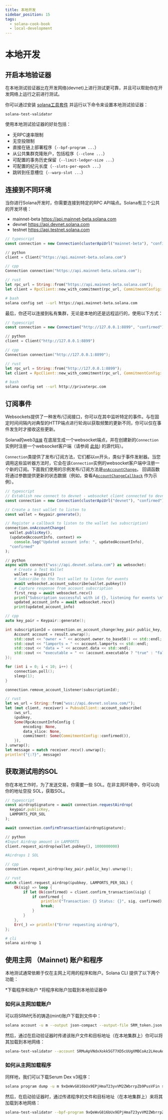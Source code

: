 ```yaml
---
title: 本地开发
sidebar_position: 15
tags:
  - solana-cook-book
  - local-development
---
```


# 本地开发

## 开启本地验证器

在本地测试验证器比在开发网络(devnet)上进行测试更可靠，并且可以帮助你在开发网络上运行之前进行测试。

你可以通过安装 [solana工具套件](/getting-started/installation.md#install-cli)
并运行以下命令来设置本地测试验证器：

```console
solana-test-validator
```

使用本地测试验证器的好处包括：

- 无RPC速率限制
- 无空投限制
- 直接在链上部署程序（`--bpf-program ...`）
- 从公共集群克隆账户，包括程序（`--clone ...`）
- 可配置的事务历史保留（`--limit-ledger-size ...`）
- 可配置的纪元长度（`--slots-per-epoch ...`）
- 跳转到任意槽位（`--warp-slot ...`）

## 连接到不同环境

当你进行Solana开发时，你需要连接到特定的RPC API端点。Solana有三个公共的开发环境：
- mainnet-beta https://api.mainnet-beta.solana.com
- devnet https://api.devnet.solana.com
- testnet https://api.testnet.solana.com

```ts
// typescript
const connection = new Connection(clusterApiUrl("mainnet-beta"), "confirmed");
```

```python
// python
client = Client("https://api.mainnet-beta.solana.com")
```

```cpp
// cpp
Connection connection("https://api.mainnet-beta.solana.com");
```

```rust
// rust
let rpc_url = String::from("https://api.mainnet-beta.solana.com");
let client = RpcClient::new_with_commitment(rpc_url, CommitmentConfig::confirmed());
```

```bash
# bash
solana config set --url https://api.mainnet-beta.solana.com
```

最后，你还可以连接到私有集群，无论是本地的还是远程运行的，使用以下方式：

```ts
// typescript
const connection = new Connection("http://127.0.0.1:8899", "confirmed");
```

```python
// python
client = Client("http://127.0.0.1:8899")
```

```cpp
// cpp
Connection connection("http://127.0.0.1:8899");
```

```rust
// rust
let rpc_url = String::from("http://127.0.0.1:8899");
let client = RpcClient::new_with_commitment(rpc_url, CommitmentConfig::confirmed());
```

```bash
# bash
solana config set --url http://privaterpc.com
```

## 订阅事件

Websockets提供了一种发布/订阅接口，你可以在其中监听特定的事件。与在固定时间间隔内对典型的HTTP端点进行轮询以获取频繁的更新不同，你可以仅在事件发生时才接收这些更新。

Solana的web3[`连接`](https://solana-labs.github.io/solana-web3.js/classes/Connection.html) 在底层生成一个websocket端点，并在创建新的`Connection`实例时注册一个websocket客户端（请参阅 [此处](https://github.com/solana-labs/solana-web3.js/blob/45923ca00e4cc1ed079d8e55ecbee83e5b4dc174/src/connection.ts#L2100)) 的源代码）。

`Connection`类提供了发布/订阅方法，它们都以`on`开头，类似于事件发射器。当您调用这些监听器方法时，它会在该`Connection`实例的websocket客户端中注册一个新的订阅。下面我们使用的示例发布/订阅方法是[`onAccountChange`](https://solana-labs.github.io/solana-web3.js/classes/Connection.html#onAccountChange)。 回调函数将通过参数提供更新的状态数据（例如，查看A[`AccountChangeCallback`](https://solana-labs.github.io/solana-web3.js/modules.html#AccountChangeCallback) 作为示例）。


```ts
// typescript
// Establish new connect to devnet - websocket client connected to devnet will also be registered here
const connection = new Connection(clusterApiUrl("devnet"), "confirmed");

// Create a test wallet to listen to
const wallet = Keypair.generate();

// Register a callback to listen to the wallet (ws subscription)
connection.onAccountChange(
  wallet.publicKey(),
  (updatedAccountInfo, context) =>
    console.log("Updated account info: ", updatedAccountInfo),
  "confirmed"
);
```

```python
// python
async with connect("wss://api.devnet.solana.com") as websocket:
    # Create a Test Wallet
    wallet = Keypair()
    # Subscribe to the Test wallet to listen for events
    await websocket.account_subscribe(wallet.pubkey())
    # Capture response from account subscription
    first_resp = await websocket.recv()
    print("Subscription successful with id {}, listening for events \n".format(first_resp.result))
    updated_account_info = await websocket.recv()
    print(updated_account_info)
```

```cpp
// cpp
auto key_pair = Keypair::generate();

int subscriptionId = connection.on_account_change(key_pair.public_key, [&](Result<Account> result) {
    Account account = result.unwrap();
    std::cout << "owner = " << account.owner.to_base58() << std::endl;
    std::cout << "lamports = " << account.lamports << std::endl;
    std::cout << "data = " << account.data << std::endl;
    std::cout << "executable = " << (account.executable ? "true" : "false") << std::endl;
});

for (int i = 0; i < 10; i++) {
    connection.poll();
    sleep(1);
}

connection.remove_account_listener(subscriptionId);
```

```rust
// rust
let ws_url = String::from("wss://api.devnet.solana.com/");
let (mut client, receiver) = PubsubClient::account_subscribe(
    &ws_url,
    &pubkey,
    Some(RpcAccountInfoConfig {
        encoding: None,
        data_slice: None,
        commitment: Some(CommitmentConfig::confirmed()),
    }),
).unwrap();
let message = match receiver.recv().unwrap();
println!("{:?}", message)
```

## 获取测试用的SOL

你在本地工作时，为了发送交易，你需要一些 SOL。在非主网环境中，你可以向你的地址空投 SOL，获取SOL。


```ts
// typescript
const airdropSignature = await connection.requestAirdrop(
  keypair.publicKey,
  LAMPORTS_PER_SOL
);

await connection.confirmTransaction(airdropSignature);
```

```python
// python
#Input Airdrop amount in LAMPORTS
client.request_airdrop(wallet.pubkey(), 1000000000)

#Airdrops 1 SOL
```

```cpp
// cpp
connection.request_airdrop(key_pair.public_key).unwrap();
```

```rust
// rust
match client.request_airdrop(&pubkey, LAMPORTS_PER_SOL) {
    Ok(sig) => loop {
        if let Ok(confirmed) = client.confirm_transaction(&sig) {
            if confirmed {
                println!("Transaction: {} Status: {}", sig, confirmed);
                break;
            }
        }
    },
    Err(_) => println!("Error requesting airdrop"),
};
```

```bash
# cli
solana airdrop 1
```

## 使用主网 （Mainnet) 账户和程序

本地测试通常依赖于仅在主网上可用的程序和账户。Solana CLI 提供了以下两个功能：

*下载程序和账户
*将程序和账户加载到本地验证器中


### 如何从主网加载账户

可以将SRM代币的铸造(mint)账户下载到文件中：


```bash
solana account -u m --output json-compact --output-file SRM_token.json SRMuApVNdxXokk5GT7XD5cUUgXMBCoAz2LHeuAoKWRt
```

然后，通过在启动验证器时传递该账户文件和目标地址（在本地集群上）你可以将其加载到本地网络：


```bash
solana-test-validator --account SRMuApVNdxXokk5GT7XD5cUUgXMBCoAz2LHeuAoKWRt SRM_token.json --reset
```

### 如何从主网加载程序

同样地，我们可以下载Serum Dex v3程序：


```bash
solana program dump -u m 9xQeWvG816bUx9EPjHmaT23yvVM2ZWbrrpZb9PusVFin serum_dex_v3.so
```

然后，在启动验证器时，通过传递程序的文件和目标地址（在本地集群上）来将其加载到本地网络：


```bash
solana-test-validator --bpf-program 9xQeWvG816bUx9EPjHmaT23yvVM2ZWbrrpZb9PusVFin serum_dex_v3.so --reset
```
